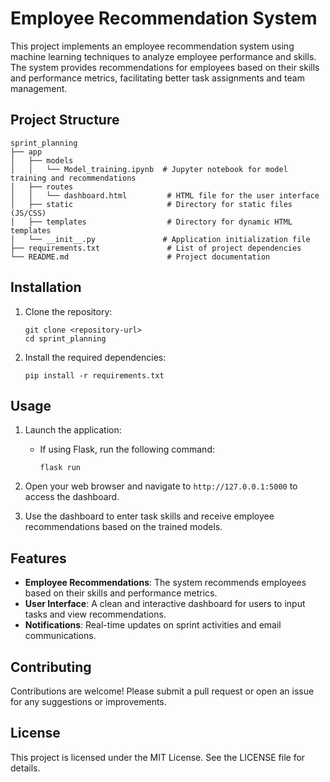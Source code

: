 # Employee Recommendation System

This project implements an employee recommendation system using machine learning techniques to analyze employee performance and skills. The system provides recommendations for employees based on their skills and performance metrics, facilitating better task assignments and team management.

## Project Structure

```
sprint_planning
├── app
│   ├── models
│   │   └── Model_training.ipynb  # Jupyter notebook for model training and recommendations
│   ├── routes
│   │   └── dashboard.html         # HTML file for the user interface
│   ├── static                     # Directory for static files (JS/CSS)
│   ├── templates                  # Directory for dynamic HTML templates
│   └── __init__.py               # Application initialization file
├── requirements.txt               # List of project dependencies
└── README.md                      # Project documentation
```

## Installation

1. Clone the repository:
   ```
   git clone <repository-url>
   cd sprint_planning
   ```

2. Install the required dependencies:
   ```
   pip install -r requirements.txt
   ```

## Usage

1. Launch the application:
   - If using Flask, run the following command:
     ```
     flask run
     ```

2. Open your web browser and navigate to `http://127.0.0.1:5000` to access the dashboard.

3. Use the dashboard to enter task skills and receive employee recommendations based on the trained models.

## Features

- **Employee Recommendations**: The system recommends employees based on their skills and performance metrics.
- **User Interface**: A clean and interactive dashboard for users to input tasks and view recommendations.
- **Notifications**: Real-time updates on sprint activities and email communications.

## Contributing

Contributions are welcome! Please submit a pull request or open an issue for any suggestions or improvements.

## License

This project is licensed under the MIT License. See the LICENSE file for details.